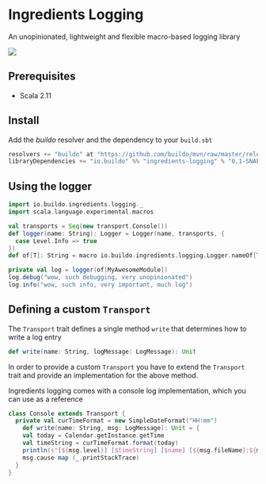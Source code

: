 # Ingredients Logging
An unopinionated, lightweight and flexible macro-based logging library

![](http://i.imgur.com/P5oynmA.jpg)

## Prerequisites

- Scala 2.11

## Install
Add the _buildo_ resolver and the dependency to your `build.sbt`

```scala
resolvers += "buildo" at "https://github.com/buildo/mvn/raw/master/releases"
libraryDependencies += "io.buildo" %% "ingredients-logging" % "0.1-SNAPSHOT"
```

## Using the logger

```scala
import io.buildo.ingredients.logging._
import scala.language.experimental.macros

val transports = Seq(new transport.Console())
def logger(name: String): Logger = Logger(name, transports, {
  case Level.Info => true
})
def of[T]: String = macro io.buildo.ingredients.logging.Logger.nameOf[T]

private val log = logger(of[MyAwesomeModule])
log.debug("wow, such debugging, very unopinionated")
log.info("wow, such info, very important, much log")
```

## Defining a custom `Transport`
The `Transport` trait defines a single method `write` that determines how to
write a log entry

```scala
def write(name: String, logMessage: LogMessage): Unit
```

In order to provide a custom `Transport` you have to extend the `Transport` trait
and provide an implementation for the above method.

Ingredients logging comes with a console log implementation, which you can use as a reference

```scala
class Console extends Transport {
  private val curTimeFormat = new SimpleDateFormat("HH:mm")
    def write(name: String, msg: LogMessage): Unit = {
    val today = Calendar.getInstance.getTime
    val timeString = curTimeFormat.format(today)
    println(s"[${msg.level}] [$timeString] [$name] [${msg.fileName}:${msg.line}] ${msg.message}")
    msg.cause map (_.printStackTrace)
  }
}
```
